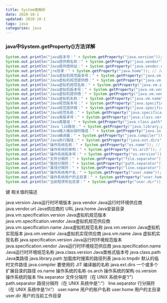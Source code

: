 ```yaml
---
title: System类解析
date: 2020-10-1
updated: 2020-10-1
tags: java
categories: java
---
```


### java中System.getProperty()方法详解

```java 
System.out.println("java版本号：" + System.getProperty("java.version")); // java版本号  
System.out.println("Java提供商名称：" + System.getProperty("java.vendor")); // Java提供商名称  
System.out.println("Java提供商网站：" + System.getProperty("java.vendor.url")); // Java提供商网站  
System.out.println("jre目录：" + System.getProperty("java.home")); // Java，哦，应该是jre目录  
System.out.println("Java虚拟机规范版本号：" + System.getProperty("java.vm.specification.version")); // Java虚拟机规范版本号  
System.out.println("Java虚拟机规范提供商：" + System.getProperty("java.vm.specification.vendor")); // Java虚拟机规范提供商  
System.out.println("Java虚拟机规范名称：" + System.getProperty("java.vm.specification.name")); // Java虚拟机规范名称  
System.out.println("Java虚拟机版本号：" + System.getProperty("java.vm.version")); // Java虚拟机版本号  
System.out.println("Java虚拟机提供商：" + System.getProperty("java.vm.vendor")); // Java虚拟机提供商  
System.out.println("Java虚拟机名称：" + System.getProperty("java.vm.name")); // Java虚拟机名称  
System.out.println("Java规范版本号：" + System.getProperty("java.specification.version")); // Java规范版本号  
System.out.println("Java规范提供商：" + System.getProperty("java.specification.vendor")); // Java规范提供商  
System.out.println("Java规范名称：" + System.getProperty("java.specification.name")); // Java规范名称  
System.out.println("Java类版本号：" + System.getProperty("java.class.version")); // Java类版本号  
System.out.println("Java类路径：" + System.getProperty("java.class.path")); // Java类路径  
System.out.println("Java lib路径：" + System.getProperty("java.library.path")); // Java lib路径  
System.out.println("Java输入输出临时路径：" + System.getProperty("java.io.tmpdir")); // Java输入输出临时路径  
System.out.println("Java编译器：" + System.getProperty("java.compiler")); // Java编译器  
System.out.println("Java执行路径：" + System.getProperty("java.ext.dirs")); // Java执行路径  
System.out.println("操作系统名称：" + System.getProperty("os.name")); // 操作系统名称  
System.out.println("操作系统的架构：" + System.getProperty("os.arch")); // 操作系统的架构  
System.out.println("操作系统版本号：" + System.getProperty("os.version")); // 操作系统版本号  
System.out.println("文件分隔符：" + System.getProperty("file.separator")); // 文件分隔符  
System.out.println("路径分隔符：" + System.getProperty("path.separator")); // 路径分隔符  
System.out.println("直线分隔符：" + System.getProperty("line.separator")); // 直线分隔符  
System.out.println("操作系统用户名：" + System.getProperty("user.name")); // 用户名  
System.out.println("操作系统用户的主目录：" + System.getProperty("user.home")); // 用户的主目录  
System.out.println("当前程序所在目录：" + System.getProperty("user.dir")); // 当前程序所在目录 
```



键 相关值的描述

java.version Java运行时环境版本
java.vendor Java运行时环境供应商
java.vendor.url Java供应商的 URL
java.home Java安装目录
java.vm.specification.version Java虚拟机规范版本
java.vm.specification.vendor Java虚拟机规范供应商
java.vm.specification.name Java虚拟机规范名称
java.vm.version Java虚拟机实现版本
java.vm.vendor Java虚拟机实现供应商
java.vm.name Java 虚拟机实现名称
java.specification.version Java运行时环境规范版本
java.specification.vendor Java运行时环境规范供应商
java.specification.name Java运行时环境规范名称
java.class.version Java类格式版本号
java.class.path Java类路径
java.library.path 加载库时搜索的路径列表
java.io.tmpdir 默认的临时文件路径
java.compiler 要使用的 JIT 编译器的名称
java.ext.dirs 一个或多个扩展目录的路径
os.name 操作系统的名称
os.arch 操作系统的架构
os.version 操作系统的版本
file.separator 文件分隔符（在 UNIX 系统中是“/”）
path.separator 路径分隔符（在 UNIX 系统中是“:”）
line.separator 行分隔符（在 UNIX 系统中是“/n”）
user.name 用户的账户名称
user.home 用户的主目录
user.dir 用户的当前工作目录